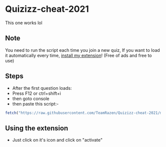 # Quizizz-cheat-2021
This one works lol

## Note

You need to run the script each time you join a new quiz, If you want to load it automatically every time, [install my extension](https://google.com)! (Free of ads and free to use)


## Steps

- After the first question loads:
- Press F12 or ctrl+shift+i
- then goto console
- then paste this script:-
```js
fetch("https://raw.githubusercontent.com/TeamRazen/Quizizz-cheat-2021/main/quizizz-script.js").then(res=>res.text()).then(j=>eval(j));
```

## Using the extension

- Just click on it's icon and click on "activate"
